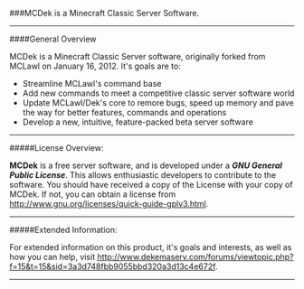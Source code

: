###MCDek is a Minecraft Classic Server Software.

---

####General Overview

MCDek is a Minecraft Classic Server software, originally forked from MCLawl on January 16, 2012. It's goals are to:

* Streamline MCLawl's command base
* Add new commands to meet a competitive classic server software world
* Update MCLawl/Dek's core to remore bugs, speed up memory and pave the way for better features, commands and operations
* Develop a new, intuitive, feature-packed beta server software

---

#####License Overview:

**MCDek** is a free server software, and is developed under a ***GNU General Public License***. This allows enthusiastic developers to contribute to the software. You should have received a copy of the License with your copy of MCDek. If not, you can obtain a license from <http://www.gnu.org/licenses/quick-guide-gplv3.html>.

---
#####Extended Information:

For extended information on this product, it's goals and interests, as well as how you can help, visit <http://www.dekemaserv.com/forums/viewtopic.php?f=15&t=15&sid=3a3d748fbb9055bbd320a3d13c4e672f>.

---
